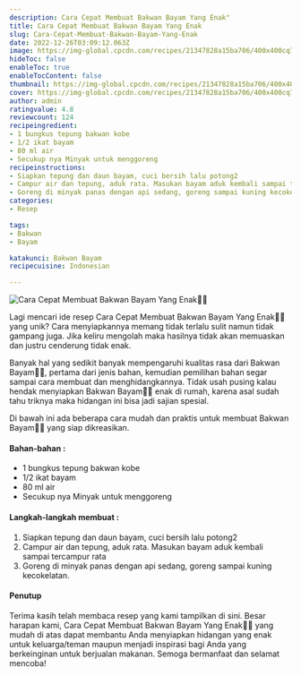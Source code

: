 ```yaml
---
description: Cara Cepat Membuat Bakwan Bayam Yang Enak"
title: Cara Cepat Membuat Bakwan Bayam Yang Enak
slug: Cara-Cepat-Membuat-Bakwan-Bayam-Yang-Enak
date: 2022-12-26T03:09:12.063Z
image: https://img-global.cpcdn.com/recipes/21347828a15ba706/400x400cq70/photo.jpg
hideToc: false
enableToc: true
enableTocContent: false
thumbnail: https://img-global.cpcdn.com/recipes/21347828a15ba706/400x400cq70/photo.jpg
cover: https://img-global.cpcdn.com/recipes/21347828a15ba706/400x400cq70/photo.jpg
author: admin
ratingvalue: 4.8
reviewcount: 124
recipeingredient:
- 1 bungkus tepung bakwan kobe
- 1/2 ikat bayam
- 80 ml air
- Secukup nya Minyak untuk menggoreng
recipeinstructions:
- Siapkan tepung dan daun bayam, cuci bersih lalu potong2
- Campur air dan tepung, aduk rata. Masukan bayam aduk kembali sampai tercampur rata
- Goreng di minyak panas dengan api sedang, goreng sampai kuning kecokelatan.
categories:
- Resep

tags:
- Bakwan
- Bayam

katakunci: Bakwan Bayam
recipecuisine: Indonesian

---
```


![Cara Cepat Membuat Bakwan Bayam Yang Enak👩‍🍳](https://img-global.cpcdn.com/recipes/21347828a15ba706/400x400cq70/photo.jpg)

Lagi mencari ide resep Cara Cepat Membuat Bakwan Bayam Yang Enak👩‍🍳 yang unik? Cara menyiapkannya memang tidak terlalu sulit namun tidak gampang juga. Jika keliru mengolah maka hasilnya tidak akan memuaskan dan justru cenderung tidak enak.

Banyak hal yang sedikit banyak mempengaruhi kualitas rasa dari Bakwan Bayam👩‍🍳, pertama dari jenis bahan, kemudian pemilihan bahan segar sampai cara membuat dan menghidangkannya. Tidak usah pusing kalau hendak menyiapkan Bakwan Bayam👩‍🍳 enak di rumah, karena asal sudah tahu triknya maka hidangan ini bisa jadi sajian spesial.

Di bawah ini ada beberapa cara mudah dan praktis untuk membuat Bakwan Bayam👩‍🍳 yang siap dikreasikan.

<!--inarticleads1-->

#### Bahan-bahan :

- 1 bungkus tepung bakwan kobe
- 1/2 ikat bayam
- 80 ml air
- Secukup nya Minyak untuk menggoreng

<!--inarticleads2-->

#### Langkah-langkah membuat :

1. Siapkan tepung dan daun bayam, cuci bersih lalu potong2
1. Campur air dan tepung, aduk rata. Masukan bayam aduk kembali sampai tercampur rata
1. Goreng di minyak panas dengan api sedang, goreng sampai kuning kecokelatan.

#### Penutup

Terima kasih telah membaca resep yang kami tampilkan di sini. Besar harapan kami, Cara Cepat Membuat Bakwan Bayam Yang Enak👩‍🍳 yang mudah di atas dapat membantu Anda menyiapkan hidangan yang enak untuk keluarga/teman maupun menjadi inspirasi bagi Anda yang berkeinginan untuk berjualan makanan. Semoga bermanfaat dan selamat mencoba!